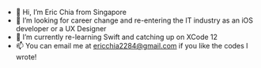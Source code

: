 - 👋 Hi, I’m Eric Chia from Singapore
- 👀 I’m looking for career change and re-entering the IT industry as an iOS developer or a UX Designer
- 🌱 I’m currently re-learning Swift and catching up on XCode 12
- 📫 You can email me at ericchia2284@gmail.com if you like the codes I wrote!

<!---
molobok/molobok is a ✨ special ✨ repository because its `README.md` (this file) appears on your GitHub profile.
You can click the Preview link to take a look at your changes.
--->
